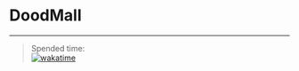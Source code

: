 # DoodMall
___
> Spended time: <br> 
[![wakatime](https://wakatime.com/badge/user/b805ecb4-4a3d-4805-815f-410bf2e510c9/project/018c9b5b-9280-45bc-b8f5-675774e482cd.svg)](https://wakatime.com/badge/user/b805ecb4-4a3d-4805-815f-410bf2e510c9/project/018c9b5b-9280-45bc-b8f5-675774e482cd)
